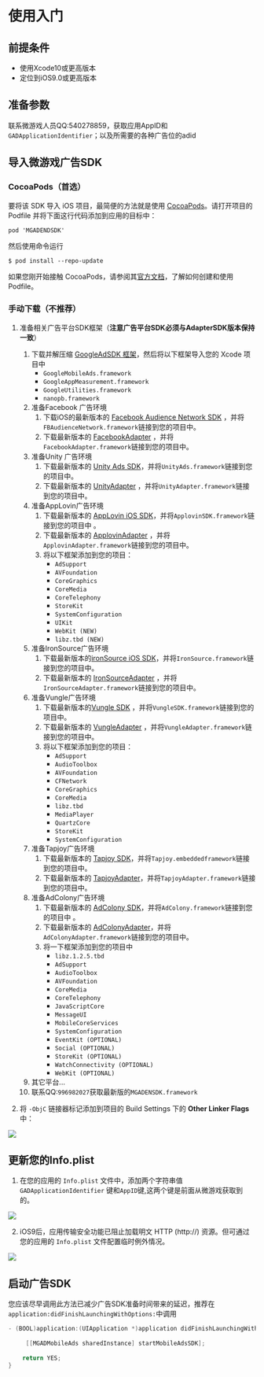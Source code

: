

# 使用入门

## 前提条件

* 使用Xcode10或更高版本
* 定位到iOS9.0或更高版本

## 准备参数

联系微游戏人员QQ:540278859，获取应用AppID和`GADApplicationIdentifier`；以及所需要的各种广告位的adid

## 导入微游戏广告SDK

### CocoaPods（首选）

要将该 SDK 导入 iOS 项目，最简便的方法就是使用 [CocoaPods](https://guides.cocoapods.org/using/getting-started)。请打开项目的 Podfile 并将下面这行代码添加到应用的目标中：

```objective-c
pod 'MGADENDSDK'
```

然后使用命令运行

```
$ pod install --repo-update
```

如果您刚开始接触 CocoaPods，请参阅其[官方文档](https://guides.cocoapods.org/using/using-cocoapods)，了解如何创建和使用 Podfile。



### 手动下载（不推荐）

1. 准备相关广告平台SDK框架（**注意广告平台SDK必须与AdapterSDK版本保持一致**）
   1. 下载并解压缩 [GoogleAdSDK 框架](https://developers.google.com/admob/ios/download)，然后将以下框架导入您的 Xcode 项目中
      - `GoogleMobileAds.framework`
      - `GoogleAppMeasurement.framework`
      - `GoogleUtilities.framework`
      - `nanopb.framework`
   2. 准备Facebook 广告环境
      1. 下载iOS的最新版本的 [Facebook Audience Network SDK](https://developers.facebook.com/docs/audience-network/download#ios) ，并将`FBAudienceNetwork.framework`链接到您的项目中。
      2. 下载最新版本的 [FacebookAdapter](https://bintray.com/google/mobile-ads-adapters-ios/FacebookAdapter) ，并将`FacebookAdapter.framework`链接到您的项目中。
   3. 准备Unity 广告环境
      1. 下载最新版本的 [Unity Ads SDK](https://github.com/Unity-Technologies/unity-ads-ios/releases)，并将`UnityAds.framework`链接到您的项目中。
      2. 下载最新版本的 [UnityAdapter](https://bintray.com/google/mobile-ads-adapters-ios/UnityAdapter) ，并将`UnityAdapter.framework`链接到您的项目中。
   4. 准备AppLovin广告环境
      1. 下载最新版本的 [AppLovin iOS SDK](https://dash.applovin.com/login#iosIntegration)，并将`ApplovinSDK.framework`链接到您的项目中 。
      2. 下载最新版本的 [ApplovinAdapter](https://bintray.com/google/mobile-ads-adapters-ios/AppLovinAdapter) ，并将`ApplovinAdapter.framework`链接到您的项目中。
      3. 将以下框架添加到您的项目：
         - `AdSupport`
         - `AVFoundation`
         - `CoreGraphics`
         - `CoreMedia`
         - `CoreTelephony`
         - `StoreKit`
         - `SystemConfiguration`
         - `UIKit`
         - `WebKit (NEW)`
         - `libz.tbd (NEW)`
   5. 准备IronSource广告环境
      1. 下载最新版本的[ironSource iOS SDK](https://developers.ironsrc.com/ironsource-mobile/ios/ios-sdk/#step-1)，并将`IronSource.framework`链接到您的项目中。
      2. 下载最新版本的 [IronSourceAdapter](https://bintray.com/google/mobile-ads-adapters-ios/IronSourceAdapter#files/IronSourceAdapter) ，并将`IronSourceAdapter.framework`链接到您的项目中。
   6. 准备Vungle广告环境
      1. 下载最新版本的[Vungle SDK](https://dashboard.vungle.com/sdk) ，并将`VungleSDK.framework`链接到您的项目中。
      2. 下载最新版本的 [VungleAdapter](https://bintray.com/google/mobile-ads-adapters-ios/VungleAdapter/#files) ，并将`VungleAdapter.framework`链接到您的项目中。
      3. 将以下框架添加到您的项目：
         - `AdSupport`
         - `AudioToolbox`
         - `AVFoundation`
         - `CFNetwork`
         - `CoreGraphics`
         - `CoreMedia`
         - `libz.tbd`
         - `MediaPlayer`
         - `QuartzCore`
         - `StoreKit`
         - `SystemConfiguration`
   7. 准备Tapjoy广告环境
      1. 下载最新版本的 [Tapjoy SDK](https://dev.tapjoy.com/sdk-integration/ios/getting-started-guide-publishers-ios/#download_sdk)，并将`Tapjoy.embeddedframework`链接到您的项目中。
      2. 下载最新版本的 [TapjoyAdapter](https://bintray.com/google/mobile-ads-adapters-ios/TapjoyAdapter)，并将`TapjoyAdapter.framework`链接到您的项目中。
   8. 准备AdColony广告环境
      1. 下载最新版本的 [AdColony SDK](https://github.com/AdColony/AdColony-iOS-SDK-3)，并将`AdColony.framework`链接到您的项目中 。
      2. 下载最新版本的 [AdColonyAdapter](https://bintray.com/google/mobile-ads-adapters-ios/AdColonyAdapter)，并将`AdColonyAdapter.framework`链接到您的项目中。
      3. 将一下框架添加到您的项目中
         - `libz.1.2.5.tbd`
         - `AdSupport`
         - `AudioToolbox`
         - `AVFoundation`
         - `CoreMedia`
         - `CoreTelephony`
         - `JavaScriptCore`
         - `MessageUI`
         - `MobileCoreServices`
         - `SystemConfiguration`
         - `EventKit (OPTIONAL)`
         - `Social (OPTIONAL)`
         - `StoreKit (OPTIONAL)`
         - `WatchConnectivity (OPTIONAL)`
         - `WebKit (OPTIONAL)`
   9. 其它平台...
   10. 联系QQ:`996982027`获取最新版的`MGADENSDK.framework`

2. 将 `-ObjC` 链接器标记添加到项目的 Build Settings 下的 **Other Linker Flags** 中：

![](http://img.tysye.vip/2020-02-24-objc_linker_flag.png)



## 更新您的Info.plist

1. 在您的应用的 `Info.plist` 文件中，添加两个字符串值 `GADApplicationIdentifier` 键和`AppID`键,这两个键是前面从微游戏获取到的。

![](http://img.tysye.vip/2020-03-09-15837210997806.jpg)

2. iOS9后，应用传输安全功能已阻止加载明文 HTTP (http://) 资源。但可通过您的应用的 `Info.plist` 文件配置临时例外情况。

![](http://img.tysye.vip/2020-02-24-15825256567961.jpg)



## 启动广告SDK

您应该尽早调用此方法已减少广告SDK准备时间带来的延迟，推荐在`application:didFinishLaunchingWithOptions:`中调用

```objective-c
- (BOOL)application:(UIApplication *)application didFinishLaunchingWithOptions:(NSDictionary *)launchOptions {
    
     [[MGADMobileAds sharedInstance] startMobileAdsSDK];
    
    return YES;
}
```

